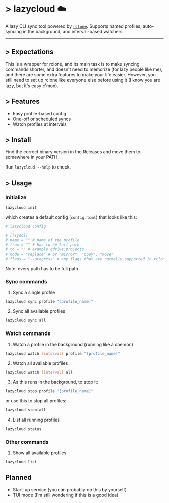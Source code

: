 # > lazycloud ☁️

A lazy CLI sync tool powered by [`rclone`](https://rclone.org/). Supports named profiles, auto-syncing in the background, and interval-based watchers.

---

## > Expectations
This is a wrapper for rclone, and its main task is to make syncing commands shorter, and doesn't need to memorize (for lazy people like me), and there are some extra features to make your life easier. However, you still need to set up rclone like everyone else before using it (I know you are lazy, but it's easy c'mon).

## > Features
- Easy profile-based config
- One-off or scheduled syncs
- Watch profiles at intervals

## > Install
Find the correct binary version in the Releases and move them to somewhere in your PATH.

Run `lazycloud --help` to check.

## > Usage
### Initialize
```bash
lazycloud init
```
which creates a default config (`config.toml`) that looks like this:

```toml
# lazycloud config

# [[sync]]
# name = "" # name of the profile
# from = "" # has to be full path
# to = "" # example gdrive:projects
# mode = "replace" # or "mirror", "copy", "move"
# flags = "--progress" # any flags that are normally supported in rclone
```

Note: every path has to be full path.

### Sync commands
1. Sync a single profile
```bash
lazycloud sync profile "[profile_name]"
```
2. Sync all available profiles
```bash
lazycloud sync all
```

### Watch commands
1. Watch a profile in the background (running like a daemon)
```bash
lazycloud watch [interval] profile "[profile_name]"
```
2. Watch all available profiles
```bash
lazycloud watch [interval] all
```
3. As this runs in the background, to stop it:
```bash
lazycloud stop profile "[profile_name]"
```
or use this to stop all profiles:
```bash
lazycloud stop all
```
4. List all running profiles
```bash
lazycloud status
```

### Other commands
1. Show all available profiles
```bash
lazycloud list
```

## Planned
- Start-up service (you can probably do this by yourself)
- TUI mode (I'm still wondering if this is a good idea)